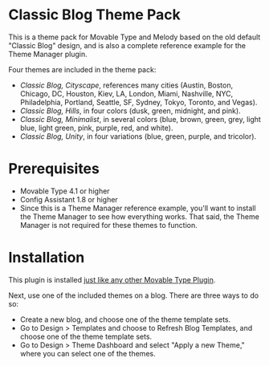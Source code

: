 # Classic Blog Theme Pack

This is a theme pack for Movable Type and Melody based on the old default "Classic Blog" design, and is also a complete reference example for the Theme Manager plugin.

Four themes are included in the theme pack:

* *Classic Blog, Cityscape*, references many cities (Austin, Boston, Chicago, DC, Houston, Kiev, LA, London, Miami, Nashville, NYC, Philadelphia, Portland, Seattle, SF, Sydney, Tokyo, Toronto, and Vegas).
* *Classic Blog, Hills*, in four colors (dusk, green, midnight, and pink).
* *Classic Blog, Minimalist*, in several colors (blue, brown, green, grey, light blue, light green, pink, purple, red, and white).
* *Classic Blog, Unity*, in four variations (blue, green, purple, and tricolor).

# Prerequisites

* Movable Type 4.1 or higher
* Config Assistant 1.8 or higher
* Since this is a Theme Manager reference example, you'll want to install the Theme Manager to see how everything works. That said, the Theme Manager is not required for these themes to function.

# Installation

This plugin is installed [just like any other Movable Type Plugin](http://www.majordojo.com/2008/12/the-ultimate-guide-to-installing-movable-type-plugins.php).

Next, use one of the included themes on a blog. There are three ways to do so:

* Create a new blog, and choose one of the theme template sets.
* Go to Design > Templates and choose to Refresh Blog Templates, and choose one of the theme template sets.
* Go to Design > Theme Dashboard and select "Apply a new Theme," where you can select one of the themes.

